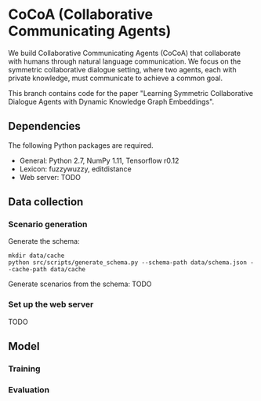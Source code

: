 # CoCoA (Collaborative Communicating Agents)                                                    
We build Collaborative Communicating Agents (CoCoA) that collaborate with humans through natural language communication. We focus on the symmetric collaborative dialogue setting, where two agents, each with private knowledge, must communicate to achieve a common goal.

This branch contains code for the paper "Learning Symmetric Collaborative Dialogue Agents with Dynamic Knowledge Graph Embeddings".

## Dependencies
The following Python packages are required.
- General: Python 2.7, NumPy 1.11, Tensorflow r0.12
- Lexicon: fuzzywuzzy, editdistance
- Web server: TODO

## Data collection
### Scenario generation
Generate the schema:
```
mkdir data/cache
python src/scripts/generate_schema.py --schema-path data/schema.json --cache-path data/cache
```
Generate scenarios from the schema:
TODO

### Set up the web server
TODO

## Model
### Training

### Evaluation 









